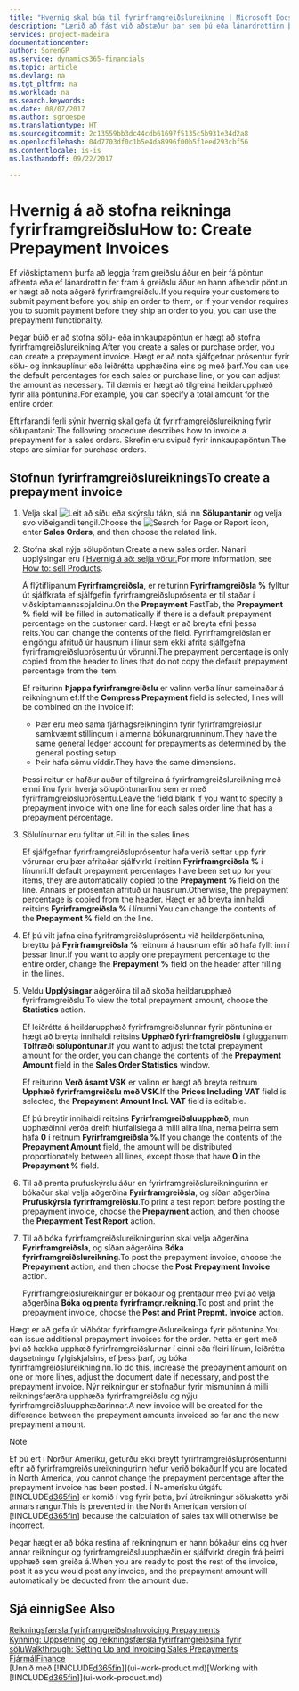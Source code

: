 ```yaml
---
title: "Hvernig skal búa til fyrirframgreiðslureikning | Microsoft Docs"
description: "Lærið að fást við aðstæður þar sem þú eða lánardrottinn þinn krefjast fyrirframgreiðslu."
services: project-madeira
documentationcenter: 
author: SorenGP
ms.service: dynamics365-financials
ms.topic: article
ms.devlang: na
ms.tgt_pltfrm: na
ms.workload: na
ms.search.keywords: 
ms.date: 08/07/2017
ms.author: sgroespe
ms.translationtype: HT
ms.sourcegitcommit: 2c13559bb3dc44cdb61697f5135c5b931e34d2a8
ms.openlocfilehash: 04d7703df0c1b5e4da8996f00b5f1eed293cbf56
ms.contentlocale: is-is
ms.lasthandoff: 09/22/2017

---
```

# <a name="how-to-create-prepayment-invoices"></a><span data-ttu-id="bf9e0-103">Hvernig á að stofna reikninga fyrirframgreiðslu</span><span class="sxs-lookup"><span data-stu-id="bf9e0-103">How to: Create Prepayment Invoices</span></span>
<span data-ttu-id="bf9e0-104">Ef viðskiptamenn þurfa að leggja fram greiðslu áður en þeir fá pöntun afhenta eða ef lánardrottin fer fram á greiðslu áður en hann afhendir pöntun er hægt að nota aðgerð fyrirframgreiðslu.</span><span class="sxs-lookup"><span data-stu-id="bf9e0-104">If you require your customers to submit payment before you ship an order to them, or if your vendor requires you to submit payment before they ship an order to you, you can use the prepayment functionality.</span></span>  

<span data-ttu-id="bf9e0-105">Þegar búið er að stofna sölu- eða innkaupapöntun er hægt að stofna fyrirframgreiðslureikning.</span><span class="sxs-lookup"><span data-stu-id="bf9e0-105">After you create a sales or purchase order, you can create a prepayment invoice.</span></span> <span data-ttu-id="bf9e0-106">Hægt er að nota sjálfgefnar prósentur fyrir sölu- og innkauplínur eða leiðrétta upphæðina eins og með þarf.</span><span class="sxs-lookup"><span data-stu-id="bf9e0-106">You can use the default percentages for each sales or purchase line, or you can adjust the amount as necessary.</span></span> <span data-ttu-id="bf9e0-107">Til dæmis er hægt að tilgreina heildarupphæð fyrir alla pöntunina.</span><span class="sxs-lookup"><span data-stu-id="bf9e0-107">For example, you can specify a total amount for the entire order.</span></span>  

<span data-ttu-id="bf9e0-108">Eftirfarandi ferli sýnir hvernig skal gefa út fyrirframgreiðslureikning fyrir sölupantanir.</span><span class="sxs-lookup"><span data-stu-id="bf9e0-108">The following procedure describes how to invoice a prepayment for a sales orders.</span></span> <span data-ttu-id="bf9e0-109">Skrefin eru svipuð fyrir innkaupapöntun.</span><span class="sxs-lookup"><span data-stu-id="bf9e0-109">The steps are similar for purchase orders.</span></span>  

## <a name="to-create-a-prepayment-invoice"></a><span data-ttu-id="bf9e0-110">Stofnun fyrirframgreiðslureiknings</span><span class="sxs-lookup"><span data-stu-id="bf9e0-110">To create a prepayment invoice</span></span>  
1. <span data-ttu-id="bf9e0-111">Velja skal ![Leit að síðu eða skýrslu](media/ui-search/search_small.png "Leit að síðu eða skýrslu táknið") tákn, slá inn  **Sölupantanir** og velja svo viðeigandi tengil.</span><span class="sxs-lookup"><span data-stu-id="bf9e0-111">Choose the ![Search for Page or Report](media/ui-search/search_small.png "Search for Page or Report icon") icon, enter **Sales Orders**, and then choose the related link.</span></span>  
2. <span data-ttu-id="bf9e0-112">Stofna skal nýja sölupöntun.</span><span class="sxs-lookup"><span data-stu-id="bf9e0-112">Create a new sales order.</span></span> <span data-ttu-id="bf9e0-113">Nánari upplýsingar eru í [Hvernig á að: selja vörur.](sales-how-sell-products.md)</span><span class="sxs-lookup"><span data-stu-id="bf9e0-113">For more information, see [How to: sell Products](sales-how-sell-products.md).</span></span>  

    <span data-ttu-id="bf9e0-114">Á flýtiflipanum **Fyrirframgreiðsla**, er reiturinn **Fyrirframgreiðsla %** fylltur út sjálfkrafa ef sjálfgefin fyrirframgreiðsluprósenta er til staðar í viðskiptamannsspjaldinu.</span><span class="sxs-lookup"><span data-stu-id="bf9e0-114">On the **Prepayment** FastTab, the **Prepayment %** field will be filled in automatically if there is a default prepayment percentage on the customer card.</span></span> <span data-ttu-id="bf9e0-115">Hægt er að breyta efni þessa reits.</span><span class="sxs-lookup"><span data-stu-id="bf9e0-115">You can change the contents of the field.</span></span> <span data-ttu-id="bf9e0-116">Fyrirframgreiðslan er eingöngu afrituð úr hausnum í línur sem ekki afrita sjálfgefna fyrirframgreiðsluprósentu úr vörunni.</span><span class="sxs-lookup"><span data-stu-id="bf9e0-116">The prepayment percentage is only copied from the header to lines that do not copy the default prepayment percentage from the item.</span></span>  

    <span data-ttu-id="bf9e0-117">Ef reiturinn **Þjappa fyrirframgreiðslu** er valinn verða línur sameinaðar á reikningnum ef:</span><span class="sxs-lookup"><span data-stu-id="bf9e0-117">If the **Compress Prepayment** field is selected, lines will be combined on the invoice if:</span></span>  
    - <span data-ttu-id="bf9e0-118">Þær eru með sama fjárhagsreikninginn fyrir fyrirframgreiðslur samkvæmt stillingum í almenna bókunargrunninum.</span><span class="sxs-lookup"><span data-stu-id="bf9e0-118">They have the same general ledger account for prepayments as determined by the general posting setup.</span></span>  
    - <span data-ttu-id="bf9e0-119">Þeir hafa sömu víddir.</span><span class="sxs-lookup"><span data-stu-id="bf9e0-119">They have the same dimensions.</span></span>  

    <span data-ttu-id="bf9e0-120">Þessi reitur er hafður auður ef tilgreina á fyrirframgreiðslureikning með einni línu fyrir hverja sölupöntunarlínu sem er með fyrirframgreiðsluprósentu.</span><span class="sxs-lookup"><span data-stu-id="bf9e0-120">Leave the field blank if you want to specify a prepayment invoice with one line for each sales order line that has a prepayment percentage.</span></span>  

3. <span data-ttu-id="bf9e0-121">Sölulínurnar eru fylltar út.</span><span class="sxs-lookup"><span data-stu-id="bf9e0-121">Fill in the sales lines.</span></span>  

    <span data-ttu-id="bf9e0-122">Ef sjálfgefnar fyrirframgreiðsluprósentur hafa verið settar upp fyrir vörurnar eru þær afritaðar sjálfvirkt í reitinn **Fyrirframgreiðsla %** í línunni.</span><span class="sxs-lookup"><span data-stu-id="bf9e0-122">If default prepayment percentages have been set up for your items, they are automatically copied to the **Prepayment %** field on the line.</span></span> <span data-ttu-id="bf9e0-123">Annars er prósentan afrituð úr hausnum.</span><span class="sxs-lookup"><span data-stu-id="bf9e0-123">Otherwise, the prepayment percentage is copied from the header.</span></span> <span data-ttu-id="bf9e0-124">Hægt er að breyta innihaldi reitsins **Fyrirframgreiðsla %** í línunni.</span><span class="sxs-lookup"><span data-stu-id="bf9e0-124">You can change the contents of the **Prepayment %** field on the line.</span></span>  
4. <span data-ttu-id="bf9e0-125">Ef þú vilt jafna eina fyriframgreiðsluprósentu við heildarpöntunina, breyttu þá **Fyrirframgreiðsla %** reitnum á hausnum eftir að hafa fyllt inn í þessar línur.</span><span class="sxs-lookup"><span data-stu-id="bf9e0-125">If you want to apply one prepayment percentage to the entire order, change the **Prepayment %** field on the header after filling in the lines.</span></span>  
5. <span data-ttu-id="bf9e0-126">Veldu **Upplýsingar** aðgerðina til að skoða heildarupphæð fyrirframgreiðslu.</span><span class="sxs-lookup"><span data-stu-id="bf9e0-126">To view the total prepayment amount, choose the **Statistics** action.</span></span>

    <span data-ttu-id="bf9e0-127">Ef leiðrétta á heildarupphæð fyrirframgreiðslunnar fyrir pöntunina er hægt að breyta innihaldi reitsins **Upphæð fyrirframgreiðslu** í glugganum **Tölfræði sölupöntunar**.</span><span class="sxs-lookup"><span data-stu-id="bf9e0-127">If you want to adjust the total prepayment amount for the order, you can change the contents of the **Prepayment Amount** field in the **Sales Order Statistics** window.</span></span>  

    <span data-ttu-id="bf9e0-128">Ef reiturinn **Verð ásamt VSK** er valinn er hægt að breyta reitnum **Upphæð fyrirframgreiðslu með VSK**.</span><span class="sxs-lookup"><span data-stu-id="bf9e0-128">If the **Prices Including VAT** field is selected, the **Prepayment Amount Incl. VAT** field is editable.</span></span>  

    <span data-ttu-id="bf9e0-129">Ef þú breytir innihaldi reitsins **Fyrirframgreiðsluupphæð**, mun upphæðinni verða dreift hlutfallslega á milli allra lína, nema þeirra sem hafa **0** í reitnum **Fyrirframgreiðsla %**.</span><span class="sxs-lookup"><span data-stu-id="bf9e0-129">If you change the contents of the **Prepayment Amount** field, the amount will be distributed proportionately between all lines, except those that have **0** in the **Prepayment %** field.</span></span>  
6. <span data-ttu-id="bf9e0-130">Til að prenta prufuskýrslu áður en fyrirframgreiðslureikningurinn er bókaður skal velja aðgerðina **Fyrirframgreiðsla**, og síðan aðgerðina **Prufuskýrsla fyrirframgreiðslu**.</span><span class="sxs-lookup"><span data-stu-id="bf9e0-130">To print a test report before posting the prepayment invoice, choose the **Prepayment** action, and then choose the **Prepayment Test Report** action.</span></span>  
7. <span data-ttu-id="bf9e0-131">Til að bóka fyrirframgreiðslureikningurinn skal velja aðgerðina **Fyrirframgreiðsla**, og síðan aðgerðina **Bóka fyrirframgreiðslureikning**.</span><span class="sxs-lookup"><span data-stu-id="bf9e0-131">To post the prepayment invoice, choose the **Prepayment** action, and then choose the **Post Prepayment Invoice** action.</span></span>  

    <span data-ttu-id="bf9e0-132">Fyrirframgreiðslureikningur er bókaður og prentaður með því að velja aðgerðina **Bóka og prenta fyrirframgr.reikning**.</span><span class="sxs-lookup"><span data-stu-id="bf9e0-132">To post and print the prepayment invoice, choose the **Post and Print Prepmt. Invoice** action.</span></span>  

<span data-ttu-id="bf9e0-133">Hægt er að gefa út viðbótar fyrirframgreiðslureikninga fyrir pöntunina.</span><span class="sxs-lookup"><span data-stu-id="bf9e0-133">You can issue additional prepayment invoices for the order.</span></span> <span data-ttu-id="bf9e0-134">Þetta er gert með því að hækka upphæð fyrirframgreiðslunnar í einni eða fleiri línum, leiðrétta dagsetningu fylgiskjalsins, ef þess þarf, og bóka fyrirframgreiðslureikninginn.</span><span class="sxs-lookup"><span data-stu-id="bf9e0-134">To do this, increase the prepayment amount on one or more lines, adjust the document date if necessary, and post the prepayment invoice.</span></span> <span data-ttu-id="bf9e0-135">Nýr reikningur er stofnaður fyrir mismuninn á milli reikningsfærðra upphæða fyrirframgreiðslu og nýju fyrirframgreiðsluupphæðarinnar.</span><span class="sxs-lookup"><span data-stu-id="bf9e0-135">A new invoice will be created for the difference between the prepayment amounts invoiced so far and the new prepayment amount.</span></span>  

> [!NOTE]  
>  <span data-ttu-id="bf9e0-136">Ef þú ert í Norður Ameríku, geturðu ekki breytt fyrirframgreiðsluprósentunni eftir að fyrirframgreiðslureikningurinn hefur verið bókaður.</span><span class="sxs-lookup"><span data-stu-id="bf9e0-136">If you are located in North America, you cannot change the prepayment percentage after the prepayment invoice has been posted.</span></span> <span data-ttu-id="bf9e0-137">Í N-amerísku útgáfu [!INCLUDE[d365fin](includes/d365fin_md.md)] er komið í veg fyrir þetta, því útreikningur söluskatts yrði annars rangur.</span><span class="sxs-lookup"><span data-stu-id="bf9e0-137">This is prevented in the North American version of [!INCLUDE[d365fin](includes/d365fin_md.md)] because the calculation of sales tax will otherwise be incorrect.</span></span>  

 <span data-ttu-id="bf9e0-138">Þegar hægt er að bóka restina af reikningnum er hann bókaður eins og hver annar reikningur og fyrirframgreiðsluupphæðin er sjálfvirkt dregin frá þeirri upphæð sem greiða á.</span><span class="sxs-lookup"><span data-stu-id="bf9e0-138">When you are ready to post the rest of the invoice, post it as you would post any invoice, and the prepayment amount will automatically be deducted from the amount due.</span></span>  

## <a name="see-also"></a><span data-ttu-id="bf9e0-139">Sjá einnig</span><span class="sxs-lookup"><span data-stu-id="bf9e0-139">See Also</span></span>  
[<span data-ttu-id="bf9e0-140">Reikningsfærsla fyrirframgreiðslna</span><span class="sxs-lookup"><span data-stu-id="bf9e0-140">Invoicing Prepayments</span></span>](finance-invoice-prepayments.md)  
[<span data-ttu-id="bf9e0-141">Kynning: Uppsetning og reikningsfærsla fyrirframgreiðslna fyrir sölu</span><span class="sxs-lookup"><span data-stu-id="bf9e0-141">Walkthrough: Setting Up and Invoicing Sales Prepayments</span></span>](walkthrough-setting-up-and-invoicing-sales-prepayments.md)  
[<span data-ttu-id="bf9e0-142">Fjármál</span><span class="sxs-lookup"><span data-stu-id="bf9e0-142">Finance</span></span>](finance.md)  
<span data-ttu-id="bf9e0-143">[Unnið með [!INCLUDE[d365fin](includes/d365fin_md.md)]](ui-work-product.md)</span><span class="sxs-lookup"><span data-stu-id="bf9e0-143">[Working with [!INCLUDE[d365fin](includes/d365fin_md.md)]](ui-work-product.md)</span></span>

